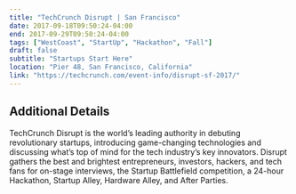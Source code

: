 ```yaml
---
title: "TechCrunch Disrupt | San Francisco"
date: 2017-09-18T09:50:24-04:00
end: 2017-09-29T09:50:24-04:00
tags: ["WestCoast", "StartUp", "Hackathon", "Fall"]
draft: false
subtitle: "Startups Start Here"
location: "Pier 48, San Francisco, California"
link: "https://techcrunch.com/event-info/disrupt-sf-2017/"
---
```


<!--more-->

## Additional Details

TechCrunch Disrupt is the world’s leading authority in debuting revolutionary startups, introducing game-changing technologies and discussing what’s top of mind for the tech industry’s key innovators. Disrupt gathers the best and brightest entrepreneurs, investors, hackers, and tech fans for on-stage interviews, the Startup Battlefield competition, a 24-hour Hackathon, Startup Alley, Hardware Alley, and After Parties.
